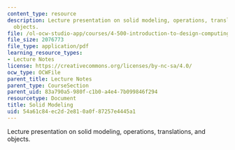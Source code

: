```yaml
---
content_type: resource
description: Lecture presentation on solid modeling, operations, translations, and
  objects.
file: /ol-ocw-studio-app/courses/4-500-introduction-to-design-computing-fall-2008/54a61c84ec2d2e810a0f87257e4445a1_lec2b.pdf
file_size: 2076773
file_type: application/pdf
learning_resource_types:
- Lecture Notes
license: https://creativecommons.org/licenses/by-nc-sa/4.0/
ocw_type: OCWFile
parent_title: Lecture Notes
parent_type: CourseSection
parent_uid: 83a790a5-980f-c1b0-a4e4-7b099846f294
resourcetype: Document
title: Solid Modeling
uid: 54a61c84-ec2d-2e81-0a0f-87257e4445a1
---
```

Lecture presentation on solid modeling, operations, translations, and objects.